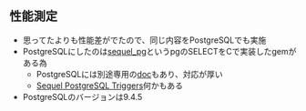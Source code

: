 ## 性能測定

* 思ってたよりも性能差がでたので、同じ内容をPostgreSQLでも実施
* PostgreSQLにしたのは[sequel_pg](https://github.com/jeremyevans/sequel_pg)というpgのSELECTをCで実装したgemがある為
  * PostgreSQLには別途専用の[doc](https://github.com/jeremyevans/sequel/blob/master/doc/postgresql.rdoc)もあり、対応が厚い
  * [Sequel PostgreSQL Triggers](https://github.com/jeremyevans/sequel_postgresql_triggers)何かもある
* PostgreSQLのバージョンは9.4.5
